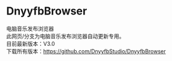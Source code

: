 # DnyyfbBrowser
电脑音乐发布浏览器<br>
此网页/分支为电脑音乐发布浏览器自动更新专用。<br>
目前最新版本：V3.0<br>
下载所有版本：https://github.com/DnyyfbStudio/DnyyfbBrowser
